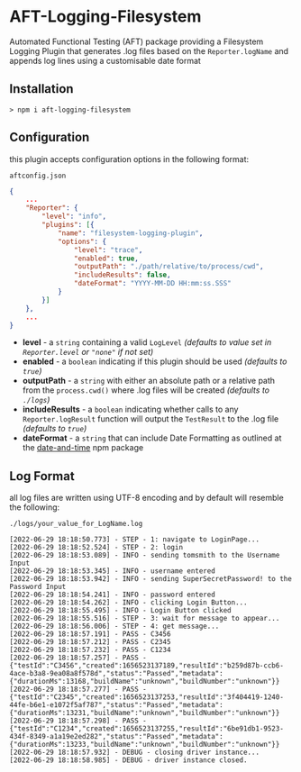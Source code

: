 # AFT-Logging-Filesystem
Automated Functional Testing (AFT) package providing a Filesystem Logging Plugin that generates .log files based on the `Reporter.logName` and appends log lines using a customisable date format

## Installation
`> npm i aft-logging-filesystem`

## Configuration
this plugin accepts configuration options in the following format:

`aftconfig.json`
```json
{
    ...
    "Reporter": {
        "level": "info",
        "plugins": [{
            "name": "filesystem-logging-plugin",
            "options": {
                "level": "trace",
                "enabled": true,
                "outputPath": "./path/relative/to/process/cwd",
                "includeResults": false,
                "dateFormat": "YYYY-MM-DD HH:mm:ss.SSS"
            }
        }]
    },
    ...
}
```
- **level** - a `string` containing a valid `LogLevel` _(defaults to value set in `Reporter.level` or `"none"` if not set)_
- **enabled** - a `boolean` indicating if this plugin should be used _(defaults to `true`)_
- **outputPath** - a `string` with either an absolute path or a relative path from the `process.cwd()` where .log files will be created _(defaults to `./logs`)_
- **includeResults** - a `boolean` indicating whether calls to any `Reporter.logResult` function will output the `TestResult` to the .log file _(defaults to `true`)_
- **dateFormat** - a `string` that can include Date Formatting as outlined at the [date-and-time](https://github.com/knowledgecode/date-and-time#formatdateobj-arg-utc) npm package

## Log Format
all log files are written using UTF-8 encoding and by default will resemble the following:

`./logs/your_value_for_LogName.log`
```
[2022-06-29 18:18:50.773] - STEP - 1: navigate to LoginPage...
[2022-06-29 18:18:52.524] - STEP - 2: login
[2022-06-29 18:18:53.089] - INFO - sending tomsmith to the Username Input
[2022-06-29 18:18:53.345] - INFO - username entered
[2022-06-29 18:18:53.942] - INFO - sending SuperSecretPassword! to the Password Input
[2022-06-29 18:18:54.241] - INFO - password entered
[2022-06-29 18:18:54.262] - INFO - clicking Login Button...
[2022-06-29 18:18:55.495] - INFO - Login Button clicked
[2022-06-29 18:18:55.516] - STEP - 3: wait for message to appear...
[2022-06-29 18:18:56.006] - STEP - 4: get message...
[2022-06-29 18:18:57.191] - PASS - C3456
[2022-06-29 18:18:57.212] - PASS - C2345
[2022-06-29 18:18:57.232] - PASS - C1234
[2022-06-29 18:18:57.257] - PASS - {"testId":"C3456","created":1656523137189,"resultId":"b259d87b-ccb6-4ace-b3a8-9ea08a8f578d","status":"Passed","metadata":{"durationMs":13168,"buildName":"unknown","buildNumber":"unknown"}}
[2022-06-29 18:18:57.277] - PASS - {"testId":"C2345","created":1656523137253,"resultId":"3f404419-1240-44fe-b6e1-e1072f5af787","status":"Passed","metadata":{"durationMs":13231,"buildName":"unknown","buildNumber":"unknown"}}
[2022-06-29 18:18:57.298] - PASS - {"testId":"C1234","created":1656523137255,"resultId":"6be91db1-9523-434f-8349-a1a19e2ed282","status":"Passed","metadata":{"durationMs":13233,"buildName":"unknown","buildNumber":"unknown"}}
[2022-06-29 18:18:57.932] - DEBUG - closing driver instance...
[2022-06-29 18:18:58.985] - DEBUG - driver instance closed.
```